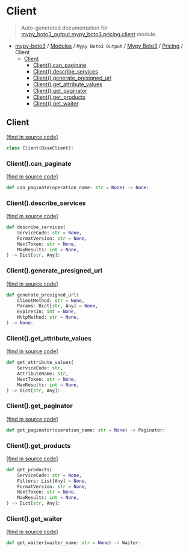 # Client

> Auto-generated documentation for [mypy_boto3_output.mypy_boto3.pricing.client](https://github.com/vemel/mypy_boto3/blob/master/mypy_boto3_output/mypy_boto3/pricing/client.py) module.

- [mypy-boto3](../../../README.md#mypy_boto3) / [Modules](../../../MODULES.md#mypy-boto3-modules) / `Mypy Boto3 Output` / [Mypy Boto3](../index.md#mypy-boto3) / [Pricing](index.md#pricing) / Client
    - [Client](#client)
        - [Client().can_paginate](#clientcan_paginate)
        - [Client().describe_services](#clientdescribe_services)
        - [Client().generate_presigned_url](#clientgenerate_presigned_url)
        - [Client().get_attribute_values](#clientget_attribute_values)
        - [Client().get_paginator](#clientget_paginator)
        - [Client().get_products](#clientget_products)
        - [Client().get_waiter](#clientget_waiter)

## Client

[[find in source code]](https://github.com/vemel/mypy_boto3/blob/master/mypy_boto3_output/mypy_boto3/pricing/client.py#L12)

```python
class Client(BaseClient):
```

### Client().can_paginate

[[find in source code]](https://github.com/vemel/mypy_boto3/blob/master/mypy_boto3_output/mypy_boto3/pricing/client.py#L15)

```python
def can_paginate(operation_name: str = None) -> None:
```

### Client().describe_services

[[find in source code]](https://github.com/vemel/mypy_boto3/blob/master/mypy_boto3_output/mypy_boto3/pricing/client.py#L19)

```python
def describe_services(
    ServiceCode: str = None,
    FormatVersion: str = None,
    NextToken: str = None,
    MaxResults: int = None,
) -> Dict[str, Any]:
```

### Client().generate_presigned_url

[[find in source code]](https://github.com/vemel/mypy_boto3/blob/master/mypy_boto3_output/mypy_boto3/pricing/client.py#L29)

```python
def generate_presigned_url(
    ClientMethod: str = None,
    Params: Dict[str, Any] = None,
    ExpiresIn: int = None,
    HttpMethod: str = None,
) -> None:
```

### Client().get_attribute_values

[[find in source code]](https://github.com/vemel/mypy_boto3/blob/master/mypy_boto3_output/mypy_boto3/pricing/client.py#L39)

```python
def get_attribute_values(
    ServiceCode: str,
    AttributeName: str,
    NextToken: str = None,
    MaxResults: int = None,
) -> Dict[str, Any]:
```

### Client().get_paginator

[[find in source code]](https://github.com/vemel/mypy_boto3/blob/master/mypy_boto3_output/mypy_boto3/pricing/client.py#L49)

```python
def get_paginator(operation_name: str = None) -> Paginator:
```

### Client().get_products

[[find in source code]](https://github.com/vemel/mypy_boto3/blob/master/mypy_boto3_output/mypy_boto3/pricing/client.py#L53)

```python
def get_products(
    ServiceCode: str = None,
    Filters: List[Any] = None,
    FormatVersion: str = None,
    NextToken: str = None,
    MaxResults: int = None,
) -> Dict[str, Any]:
```

### Client().get_waiter

[[find in source code]](https://github.com/vemel/mypy_boto3/blob/master/mypy_boto3_output/mypy_boto3/pricing/client.py#L64)

```python
def get_waiter(waiter_name: str = None) -> Waiter:
```
